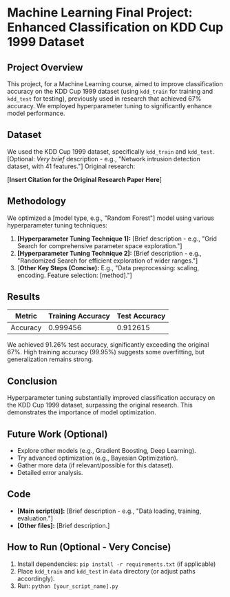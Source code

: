 # Machine Learning Final Project: Enhanced Classification on KDD Cup 1999 Dataset

## Project Overview

This project, for a Machine Learning course, aimed to improve classification accuracy on the KDD Cup 1999 dataset (using `kdd_train` for training and `kdd_test` for testing), previously used in research that achieved 67% accuracy. We employed hyperparameter tuning to significantly enhance model performance.

## Dataset

We used the KDD Cup 1999 dataset, specifically `kdd_train` and `kdd_test`. [Optional: *Very brief* description - e.g., "Network intrusion detection dataset, with 41 features."] Original research:

[**Insert Citation for the Original Research Paper Here**]

## Methodology

We optimized a [model type, e.g., "Random Forest"] model using various hyperparameter tuning techniques:

1.  **[Hyperparameter Tuning Technique 1]:** [Brief description - e.g., "Grid Search for comprehensive parameter space exploration."]
2.  **[Hyperparameter Tuning Technique 2]:** [Brief description - e.g., "Randomized Search for efficient exploration of wider ranges."]
3.  [**Other Key Steps (Concise):**  E.g., "Data preprocessing: scaling, encoding. Feature selection: [method]."]

## Results

| Metric    | Training Accuracy | Test Accuracy |
| --------- | ----------------- | ------------- |
| Accuracy  | 0.999456          | 0.912615       |

We achieved 91.26% test accuracy, significantly exceeding the original 67%. High training accuracy (99.95%) suggests some overfitting, but generalization remains strong.

## Conclusion

Hyperparameter tuning substantially improved classification accuracy on the KDD Cup 1999 dataset, surpassing the original research. This demonstrates the importance of model optimization.

## Future Work (Optional)

*   Explore other models (e.g., Gradient Boosting, Deep Learning).
*   Try advanced optimization (e.g., Bayesian Optimization).
*   Gather more data (if relevant/possible for this dataset).
*   Detailed error analysis.

## Code

*   **[Main script(s)]:** [Brief description - e.g., "Data loading, training, evaluation."]
*   **[Other files]:** [Brief description.]

## How to Run (Optional - Very Concise)

1.  Install dependencies: `pip install -r requirements.txt` (if applicable)
2.  Place `kdd_train` and `kdd_test` in `data` directory (or adjust paths accordingly).
3.  Run: `python [your_script_name].py`

